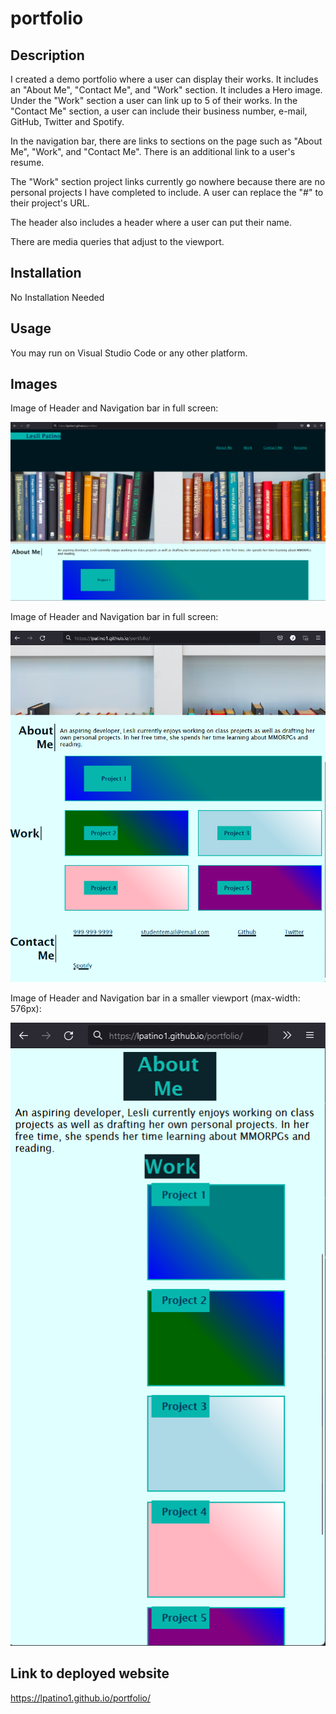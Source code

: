 # portfolio

## Description

I created a demo portfolio where a user can display their works. It includes an "About Me", "Contact Me", and "Work" section. It includes a Hero image. Under the "Work" section a user can link up to 5 of their works. In the "Contact Me" section, a user can include their business number, e-mail, GitHub, Twitter and Spotify.

In the navigation bar, there are links to sections on the page such as "About Me", "Work", and "Contact Me". There is an additional link to a user's resume.

The "Work" section project links currently go nowhere because there are no personal projects I have completed to include. A user can replace the "#" to their project's URL.

The header also includes a header where a user can put their name.

There are media queries that adjust to the viewport.

## Installation

No Installation Needed

## Usage

You may run on Visual Studio Code or any other platform.

## Images

Image of Header and Navigation bar in full screen:

![Image of Website](./Images/Portfolio-screenshot.png)

Image of Header and Navigation bar in full screen:

![Image of Website](./Images/Portfolio-screenshot2.png)

Image of Header and Navigation bar in a smaller viewport (max-width: 576px):

![Image of Website](./Images/Portfolio-screenshot3.png)

## Link to deployed website

https://lpatino1.github.io/portfolio/